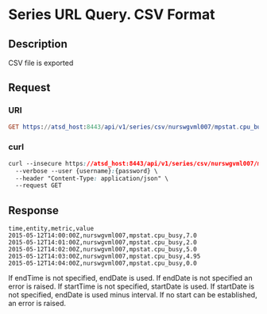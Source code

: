 # Series URL Query. CSV Format
## Description
CSV file is exported
## Request 
### URI
```elm
GET https://atsd_host:8443/api/v1/series/csv/nurswgvml007/mpstat.cpu_busy?startDate=previous_hour&endDate=now&columns=date,entity,metric,value
```
### curl
```css
curl --insecure https://atsd_host:8443/api/v1/series/csv/nurswgvml007/mpstat.cpu_busy?startDate=previous_hour&endDate=now&columns=date,entity,metric,value \
  --verbose --user {username}:{password} \
  --header "Content-Type: application/json" \
  --request GET
```
## Response
```
time,entity,metric,value
2015-05-12T14:00:00Z,nurswgvml007,mpstat.cpu_busy,7.0
2015-05-12T14:01:00Z,nurswgvml007,mpstat.cpu_busy,2.0
2015-05-12T14:02:00Z,nurswgvml007,mpstat.cpu_busy,5.0
2015-05-12T14:03:00Z,nurswgvml007,mpstat.cpu_busy,4.95
2015-05-12T14:04:00Z,nurswgvml007,mpstat.cpu_busy,0.0
```

<aside class="notice">
If endTime is not specified, endDate is used. If endDate is not specified an error is raised.
If startTime is not specified, startDate is used. If startDate is not specified, endDate is used minus interval. If no start can be established, an error is raised.
</aside>
